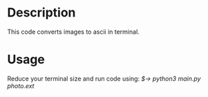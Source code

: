# Description
This code converts images to ascii in terminal.
# Usage
Reduce your terminal size and run code using:
_$-> python3 main.py photo.ext_
